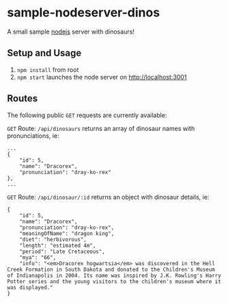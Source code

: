 # sample-nodeserver-dinos

A small sample [nodejs](http://nodejs.org) server with dinosaurs!

## Setup and Usage

1. `npm install` from root
2. `npm start` launches the node server on [http://localhost:3001](http://localhost:3001)

## Routes

The following public `GET` requests are currently available:

`GET` Route: `/api/dinosaurs` returns an array of dinosaur names with pronunciations, ie:

```
...
{
	"id": 5,
	"name": "Dracorex",
	"pronunciation": "dray-ko-rex"
},
...
```

`GET` Route: `/api/dinosaur/:id` returns an object with dinosaur details, ie:

```
{
	"id": 5,
	"name": "Dracorex",
	"pronunciation": "dray-ko-rex",
	"meaningOfName": "dragon king",
	"diet": "herbivorous",
	"length": "estimated 4m",
	"period": "Late Cretaceous",
	"mya": "66",
	"info": "<em>Dracorex hogwartsia</em> was discovered in the Hell Creek Formation in South Dakota and donated to the Children's Museum of Indianapolis in 2004. Its name was inspired by J.K. Rowling's Harry Potter series and the young visitors to the children's museum where it was displayed."
}
```
